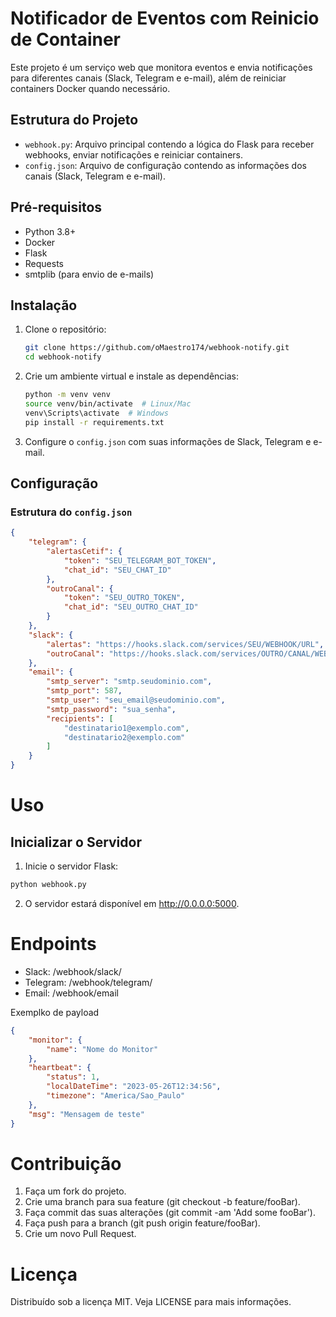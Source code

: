 # Notificador de Eventos com Reinicio de Container

Este projeto é um serviço web que monitora eventos e envia notificações para diferentes canais (Slack, Telegram e e-mail), além de reiniciar containers Docker quando necessário.

## Estrutura do Projeto

- `webhook.py`: Arquivo principal contendo a lógica do Flask para receber webhooks, enviar notificações e reiniciar containers.
- `config.json`: Arquivo de configuração contendo as informações dos canais (Slack, Telegram e e-mail).

## Pré-requisitos

- Python 3.8+
- Docker
- Flask
- Requests
- smtplib (para envio de e-mails)

## Instalação

1. Clone o repositório:

    ```bash
    git clone https://github.com/oMaestro174/webhook-notify.git
    cd webhook-notify
    ```

2. Crie um ambiente virtual e instale as dependências:

    ```bash
    python -m venv venv
    source venv/bin/activate  # Linux/Mac
    venv\Scripts\activate  # Windows
    pip install -r requirements.txt
    ```

3. Configure o `config.json` com suas informações de Slack, Telegram e e-mail.

## Configuração

### Estrutura do `config.json`

```json
{
    "telegram": {
        "alertasCetif": {
            "token": "SEU_TELEGRAM_BOT_TOKEN",
            "chat_id": "SEU_CHAT_ID"
        },
        "outroCanal": {
            "token": "SEU_OUTRO_TOKEN",
            "chat_id": "SEU_OUTRO_CHAT_ID"
        }
    },
    "slack": {
        "alertas": "https://hooks.slack.com/services/SEU/WEBHOOK/URL",
        "outroCanal": "https://hooks.slack.com/services/OUTRO/CANAL/WEBHOOK"
    },
    "email": {
        "smtp_server": "smtp.seudominio.com",
        "smtp_port": 587,
        "smtp_user": "seu_email@seudominio.com",
        "smtp_password": "sua_senha",
        "recipients": [
            "destinatario1@exemplo.com",
            "destinatario2@exemplo.com"
        ]
    }
}
```

# Uso
## Inicializar o Servidor
1. Inicie o servidor Flask:

```bash
python webhook.py
```

2. O servidor estará disponível em http://0.0.0.0:5000.

# Endpoints
- Slack: /webhook/slack/<channel>
- Telegram: /webhook/telegram/<channel>
- Email: /webhook/email

Exemplko de payload

```json
{
    "monitor": {
        "name": "Nome do Monitor"
    },
    "heartbeat": {
        "status": 1,
        "localDateTime": "2023-05-26T12:34:56",
        "timezone": "America/Sao_Paulo"
    },
    "msg": "Mensagem de teste"
}

```

# Contribuição
1. Faça um fork do projeto.
2. Crie uma branch para sua feature (git checkout -b feature/fooBar).
3. Faça commit das suas alterações (git commit -am 'Add some fooBar').
4. Faça push para a branch (git push origin feature/fooBar).
5. Crie um novo Pull Request.

# Licença
Distribuído sob a licença MIT. Veja LICENSE para mais informações.